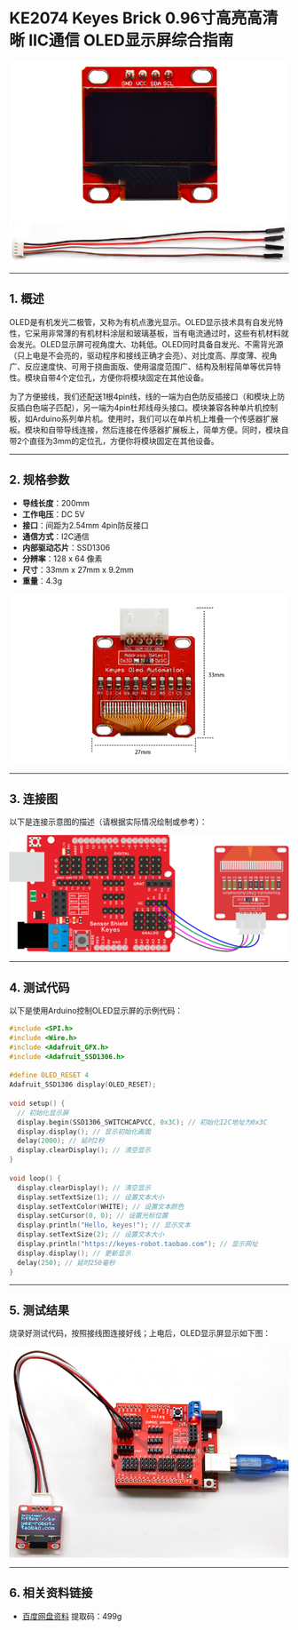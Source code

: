 # KE2074 Keyes Brick 0.96寸高亮高清晰 IIC通信 OLED显示屏综合指南

![image-20250317170601778](media/image-20250317170601778.png)

---

## 1. 概述
OLED是有机发光二极管，又称为有机点激光显示。OLED显示技术具有自发光特性，它采用非常薄的有机材料涂层和玻璃基板，当有电流通过时，这些有机材料就会发光。OLED显示屏可视角度大、功耗低。OLED同时具备自发光、不需背光源（只上电是不会亮的，驱动程序和接线正确才会亮）、对比度高、厚度薄、视角广、反应速度快、可用于挠曲面版、使用温度范围广、结构及制程简单等优异特性。模块自带4个定位孔，方便你将模块固定在其他设备。

为了方便接线，我们还配送1根4pin线，线的一端为白色防反插接口（和模块上防反插白色端子匹配），另一端为4pin杜邦线母头接口。模块兼容各种单片机控制板，如Arduino系列单片机。使用时，我们可以在单片机上堆叠一个传感器扩展板。模块和自带导线连接，然后连接在传感器扩展板上，简单方便。同时，模块自带2个直径为3mm的定位孔，方便你将模块固定在其他设备。

---

## 2. 规格参数
- **导线长度**：200mm  
- **工作电压**：DC 5V  
- **接口**：间距为2.54mm 4pin防反接口  
- **通信方式**：I2C通信  
- **内部驱动芯片**：SSD1306  
- **分辨率**：128 x 64 像素  
- **尺寸**：33mm x 27mm x 9.2mm  
- **重量**：4.3g  

![image-20250319095104744](media/image-20250319095104744.png)

---

## 3. 连接图
以下是连接示意图的描述（请根据实际情况绘制或参考）：

![image-20250317170611330](media/image-20250317170611330.png)

---

## 4. 测试代码
以下是使用Arduino控制OLED显示屏的示例代码：

```cpp
#include <SPI.h>
#include <Wire.h>
#include <Adafruit_GFX.h>
#include <Adafruit_SSD1306.h>

#define OLED_RESET 4
Adafruit_SSD1306 display(OLED_RESET);

void setup() {
  // 初始化显示屏
  display.begin(SSD1306_SWITCHCAPVCC, 0x3C); // 初始化I2C地址为0x3C
  display.display(); // 显示初始化画面
  delay(2000); // 延时2秒
  display.clearDisplay(); // 清空显示
}

void loop() {
  display.clearDisplay(); // 清空显示
  display.setTextSize(1); // 设置文本大小
  display.setTextColor(WHITE); // 设置文本颜色
  display.setCursor(0, 0); // 设置光标位置
  display.println("Hello, keyes!"); // 显示文本
  display.setTextSize(2); // 设置文本大小
  display.println("https://keyes-robot.taobao.com"); // 显示网址
  display.display(); // 更新显示
  delay(250); // 延时250毫秒
}
```

---

## 5. 测试结果
烧录好测试代码，按照接线图连接好线；上电后，OLED显示屏显示如下图：

![image-20250317170642450](media/image-20250317170642450.png)

---

## 6. 相关资料链接

- [百度网盘资料](https://pan.baidu.com/s/1eyzizCMiftM7uogfkSrzIg) 提取码：499g